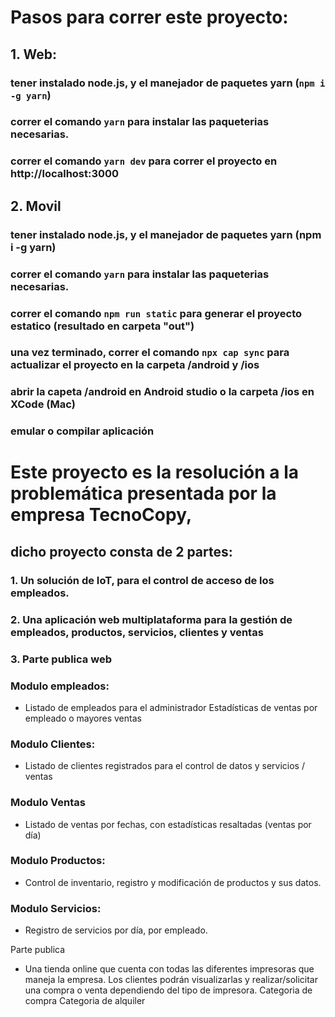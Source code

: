
# Pasos para correr este proyecto:

## 1. Web:
  ### tener instalado node.js, y el manejador de paquetes yarn (``npm i -g yarn``)
  ### correr el comando ``yarn`` para instalar las paqueterias necesarias.
  ### correr el comando ``yarn dev`` para correr el proyecto en http://localhost:3000
## 2. Movil
  ### tener instalado node.js, y el manejador de paquetes yarn (npm i -g yarn)
  ### correr el comando ``yarn`` para instalar las paqueterias necesarias.
  ### correr el comando ``npm run static`` para generar el proyecto estatico (resultado en carpeta "out")
  ### una vez terminado, correr el comando ``npx cap sync`` para actualizar el proyecto en la carpeta /android y /ios
  ### abrir la capeta /android en Android studio o la carpeta /ios en XCode (Mac)
  ### emular o compilar aplicación


# Este proyecto es la resolución a la problemática presentada por la empresa TecnoCopy,
## dicho proyecto consta de 2 partes:
### 1. Un solución de IoT, para el control de acceso de los empleados.
### 2. Una aplicación web multiplataforma para la gestión de empleados, productos, servicios, clientes y ventas

### 3. Parte publica web


 ### Modulo empleados:
- Listado de empleados para el administrador
Estadísticas de ventas por empleado o mayores ventas
### Modulo Clientes:
- Listado de clientes registrados para el control de datos y servicios / ventas
### Modulo Ventas
- Listado de ventas por fechas, con estadísticas resaltadas (ventas por día)
### Modulo Productos:
- Control de inventario, registro y modificación de productos y sus datos.
### Modulo Servicios:
- Registro de servicios por día, por empleado.


Parte publica

- Una tienda online que cuenta con todas las diferentes impresoras que maneja la empresa. Los clientes podrán visualizarlas y realizar/solicitar una compra o venta dependiendo del tipo de impresora.
Categoria de compra
Categoria de alquiler



